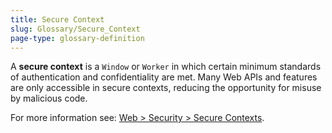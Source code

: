 ```yaml
---
title: Secure Context
slug: Glossary/Secure_Context
page-type: glossary-definition
---
```




A **secure context** is a `Window` or `Worker` in which certain minimum standards of authentication and confidentiality are met. Many Web APIs and features are only accessible in secure contexts, reducing the opportunity for misuse by malicious code.

For more information see: [Web > Security > Secure Contexts](/Web/Security/Secure_Contexts).
